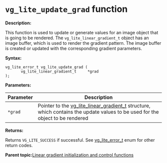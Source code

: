 # `vg_lite_update_grad` function

**Description:**

This function is used to update or generate values for an image object that is going to be rendered. The `vg_lite_linear_gradient_t` object has an image buffer, which is used to render the gradient pattern. The image buffer is created or updated with the corresponding gradient parameters.

**Syntax:**

```
vg_lite_error_t vg_lite_update_grad (
       vg_lite_linear_gradient_t     *grad
);
```

**Parameters:**

|Parameter|Description|
|---------|-----------|
|`*grad`|Pointer to the [vg\_lite\_linear\_gradient\_t](vg_lite_linear_gradient_t_structure.md) structure, which contains the update values to be used for the object to be rendered|

**Returns:**

Returns `VG_LITE_SUCCESS` if successful. See [vg\_lite\_error\_t](vg_lite_error_t_enumeration.md) enum for other return codes.

**Parent topic:**[Linear gradient initialization and control functions](../topics/linear_gradient_initialization_and_control_functio.md)

